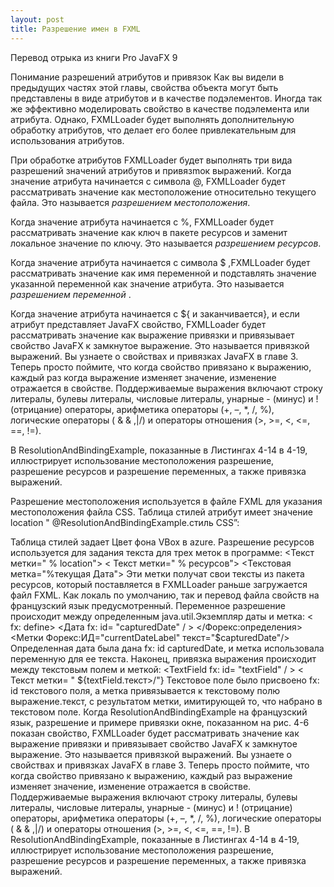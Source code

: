 ```yaml
---
layout: post
title: Разрешение имен в FXML
---
```

Перевод отрыка из книги Pro JavaFX 9

Понимание разрешений атрибутов и привязок
Как вы видели в предыдущих частях этой главы, свойства объекта могут быть представлены в виде атрибутов и
в качестве подэлементов. Иногда так же эффективно моделировать свойство в качестве подэлемента или атрибута. Однако,
FXMLLoader будет выполнять дополнительную обработку атрибутов, что делает его более привлекательным для использования атрибутов.

При обработке атрибутов FXMLLoader будет выполнять три вида разрешений значений атрибутов и
привязmок выражений.
Когда значение атрибута начинается с символа @, FXMLLoader будет рассматривать значение как местоположение
относительно текущего файла. Это называется _разрешением местоположения_.

Когда значение атрибута начинается с %, FXMLLoader будет рассматривать значение как ключ в пакете ресурсов и заменит локальное значение по ключу. Это называется _разрешением ресурсов_.

Когда значение атрибута начинается с символа $ ,FXMLLoader будет рассматривать значение как имя переменной и подставлять значение указанной переменной как значение атрибута. Это называется _разрешением переменной_ .

Когда значение атрибута начинается с ${ и заканчивается}, и если атрибут представляет JavaFX
свойство, FXMLLoader будет рассматривать значение как выражение привязки и привязывает свойство JavaFX к
замкнутое выражение. Это называется привязкой выражений. Вы узнаете о свойствах и привязках JavaFX
в главе 3. Теперь просто поймите, что когда свойство привязано к выражению, каждый раз когда
выражение изменяет значение, изменение отражается в свойстве. Поддерживаемые выражения включают строку
литералы, булевы литералы, числовые литералы, унарные - (минус) и ! (отрицание) операторы, арифметика
операторы (+, –, *, /, %), логические операторы ( & & ,|/) и операторы отношения (>, >=, <, <=, ==, !=).

В ResolutionAndBindingExample, показанные в Листингах 4-14 в 4-19, иллюстрирует использование местоположения
разрешение, разрешение ресурсов и разрешение переменных, а также привязка выражений.

Разрешение местоположения используется в файле FXML для указания местоположения файла CSS. Таблица стилей
атрибут имеет значение location " @ResolutionAndBindingExample.стиль CSS”:

<VBox id="vbox" alignment="CENTER_LEFT" maxHeight="-Infinity" maxWidth="-Infinity"
minHeight="-Infinity"
      minWidth="-Infinity" prefHeight="200.0" prefWidth="700.0" spacing="10.0"
      stylesheets="@ResolutionAndBindingExample.css" xmlns="http://javafx.com/javafx/8"
      xmlns:fx="http://javafx.com/fxml/1" fx:controller="ResolutionAndBindingController">
      
Таблица стилей задает Цвет фона VBox в azure. Разрешение ресурсов используется для задания текста
для трех меток в программе:
<Текст метки=" % location">
< Текст метки=" % ресурсов">
<Текстовая метка="%текущая Дата">
Эти метки получат свои тексты из пакета ресурсов, который поставляется в FXMLLoader раньше
загружается файл FXML. Как локаль по умолчанию, так и перевод файла свойств на французский язык
предусмотренный. Переменное разрешение происходит между определенным java.util.Экземпляр даты и метка:
< fx: define>
    <Дата fx: id= "capturedDate" / >
</Форекс:определения>
<Метки Форекс:ИД="currentDateLabel" текст="$capturedDate"/>
Определенная дата была дана fx: id capturedDate, и метка использовала переменную для ее текста.
Наконец, привязка выражения происходит между текстовым полем и меткой:
<TextField fx: id= "textField" / >
< Текст метки= " ${textField.текст>/"}
Текстовое поле было присвоено fx: id текстового поля, а метка привязывается к текстовому полю выражение.текст,
с результатом метки, имитирующей то, что набрано в текстовом поле. Когда ResolutionAndBindingExample
на французский язык, разрешение и примере привязки окне, показанном на рис. 4-6 показан
свойство, FXMLLoader будет рассматривать значение как выражение привязки и привязывает свойство JavaFX к
замкнутое выражение. Это называется привязкой выражений. Вы узнаете о свойствах и привязках JavaFX
в главе 3. Теперь просто поймите, что когда свойство привязано к выражению, каждый раз
выражение изменяет значение, изменение отражается в свойстве. Поддерживаемые выражения включают строку
литералы, булевы литералы, числовые литералы, унарные - (минус) и ! (отрицание) операторы, арифметика
операторы (+, –, *, /, %), логические операторы ( & & ,|/) и операторы отношения (>, >=, <, <=, ==, !=).
В ResolutionAndBindingExample, показанные в Листингах 4-14 в 4-19, иллюстрирует использование местоположения
разрешение, разрешение ресурсов и разрешение переменных, а также привязка выражений.

